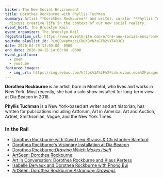 ```yaml
---
kicker: The New Social Environment
title: Dorothea Rockburne with Phyllis Tuchman
summary: Artist **Dorothea Rockburne** and writer, curator **Phyllis Tuchman**
  discuss creative life in the context of our new social reality.
event_host: The Brooklyn Rail
event_organizer: The Brooklyn Rail
registration_url: https://www.eventbrite.com/e/the-new-social-environment-30-lyle-ashton-harris-mckenzie-wark-tickets-103168923026
youtube_playlist_id: PLmQDwVpMadcLGDOX9VN3sGTh2VYT4RJGY
date: 2020-04-28 13:00:00 -0500
end_date: 2020-04-28 14:00:00 -0500
event_platform:
  - zoom
  - youtube
featured_images:
  - img_url: https://img.evbuc.com/https%3A%2F%2Fcdn.evbuc.com%2Fimages%2F99205246%2F250527606728%2F1%2Foriginal.20200421-204356?h=2000&w=720&auto=format%2Ccompress&q=75&sharp=10&s=41ed5b545656746c0654796ed2e73e9f
---
```

**Dorothea Rockburne** is an artist, born in Montréal, who lives and works in New York. Most recently, she had a solo show installed for long-term view at Dia:Beacon in 2018.

**Phyllis Tuchman** is a New York-based art writer and art historian, has written for publications including Artforum, Art in America, Art and Auction, Artnet, Smithsonian, Vogue, and the New York Times.

### In the Rail

* [Dorothea Rockburne with David Levi Strauss & Christopher Bamford](https://brooklynrail.org/2011/07/art/dorothea-rockburne-with-david-levi-strauss-and-christopher-bamford)
* [Dorothea Rockburne's Visionary Installation at Dia:Beacon](https://brooklynrail.org/2019/07/1by1/Dorothea-Rockburnes-Visionary-Installation-at-DiaBeacon)
* [Dorothea Rockburne:*Drawing Which Makes Itself*](https://brooklynrail.org/2013/11/artseen/dorothea-rockburne-drawing-which-makes-itself)
* [ArtSeen: Dorothea Rockburne](https://brooklynrail.org/2018/10/artseen/Dorothea-Rockburne-1)
* [Art In Conversation: Dorothea Rockburne and Klaus Kertess](https://brooklynrail.org/2005/01/art/dorothea-rockburne-and-klaus-kertess)
* [Isabelle Dervaux and Dorothea Rockburne with Phong Bui](https://brooklynrail.org/2007/10/art/isabelle-dervaux-and-dorothea-rockburne-)
* [ArtSeen: Dorothea Rockburne:*Astronomy Drawings*](https://brooklynrail.org/2010/04/artseen/dorothea-rockburne-astronomy-drawings)
